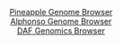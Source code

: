 <div id="Pineapple_Genome_Browser" align="center">
  <a href="https://igv.org/app/?sessionURL=blob:zZJdb9owFIb_i6VWmxQSJyGEREITn13KYBo0UKiqyAQnWCR2sJ3wJf77PLRpN6tULjZN8oV9dOzzvq.fM6gwF4RR4ANLNx3dNIEGxIbtpygvMjxGORbAT1AmsAY4TjDHNMbAP4MECYnCyRd1cyNlIXzDILKo5YimTBe2jnJ0YhTthR6z3OiyLEMrxpFkXBgdjipmkLSq7fEKFYWuZtu6Y6yRRAbKig2jghkFpmm0V.9Fv0pRiinLcZSXmSRXAZHSozSu9QR9as.n7TjGQgzxMVi32sOgPbP74fKh0V2GXz_Pw8b8fkpSimTJcSsIR5NFrwun3lyGuPBgGo4Os10Hztmd3bvvHwrCsWiZrtm0HbfedFUwhK7x4X_yrBa50XfD6_eew2AxSY_f6Gg5cXbTEg6d3uN0.0ffTXDRQMbiUnEA4g13fRNqNmxojtWo_diaTQ1CT6XDGQH.y6sGJEfxVrW_nIE8FooWIPCuvIKjAcbXmAO_5kHomp5nOXW3Dj3PvGhnUPLs70U7CCeeC622ZTWihGRSobyOBC2EjijVqzjR09ONWW7KWWXNHhadw5014F4_GQ_KmVhti872.a00NaCGXz9QWX2Ppn_C3XuE6HJ1K2xjN.gfJ9TuP1Y43sebp6fm2IxP42AWvBnPbdEkjOdIqn5VUcefvFWIE0SlKlREkBXJiDzOVYpsD3zTshW2IGYZUxwCnq4.QA1qpgM__sbTvrxevgM-">Pineapple Genome Browser</a>
</div>
<div id="Alphonso_Genome_Browser" align="center">
  <a href="https://igv.org/app/?sessionURL=blob:zZJfT9swFMW_iyXQJqWJnZCEREJTgfJnVLDRha4gFDmJkxgcO7WdhFL1u8.gTXsZEn3YNMkP9tW17znHvzXoiVRUcBAD10a.jRCwgKrFMMNNy8glbogCcYmZIhaQpCSS8JyAeA1KrDROrqfmZq11q2LHobodNZhXwlaejRv8LDgelJ2LxjkSjOFMSKyFVM6hxL1waNWPBpLhtrXNbM_2nQJr7GDW1oIr4bSEV.lg3kt_ldKKcNGQtOmYpq8CUqPHaCzsEn8az2fjPCdKXZDVeXEwvjgf33iT5PY0OLpNrs7mSTDfndGKY91JcvBlmUVPgztflWFfzcRC1SXD7OZKTxY73vHu5KmlkqgDFKJ9zw8DFJlgKC_I0__k2Sy6pe.bTk27kyZbdIvr7_nnh5lugoesn357Hv7k24VgYwEm8s5wAPJahjGClgcDy3eD0csW7VsQvqQjBQXx3b0FtMT5o2m_WwO9ag0tQJFl9wqOBYQsiATxKIIwRFHk.nvhHowitLHWoJPs70V7klxHIXTHrhukJWXaoFykirfKxpzbfV7a1fOWWS4nSdboyeVUoyY5OrxYFpPTCpWwPsnfyNICZvTr9xmj71H0T6h7jxBbZ9uiBr1g6LId9_Ch3d.b1f4j.Xp2fPq45InIkzcD2i6cUsgGa9NvKub4k7ceS4q5NoWeKppRRvVqbnIUA4iR6xlsQS6YMBwCWWUfoAUt5MOPv_H0NvebHw--">Alphonso Genome Browser</a>
</div>


<div id="DAF_Genomics_Browser" align="center">
  <a href="https://igv.org/app/?sessionURL=blob:tZFra9swFIb_y4H2k2_yJY4NYThpunYOLTRzs7mUoNly7M22FEm224T89wmvY7BRxqADSUicy_vqPEfoCRcVbSEE20CegRBoIEo6rHHDanKDGyIgLHAtiAacFISTNiMQHqHAQuLkbqUqSymZCE0zx4W.Iy1tqkwYwjEw0wXtZElUqm4buMEH2uJBGBltVLLEJq5ZSVtBTZxlRAjdMhlpd9sBq.NnbDu2JNumq2U1qm6VCWUsNwqs3FZtTp7.YuQ_KKtVvYs262isj8nzdT6L4uvo3lkm6fvJIk1urzbJZHO.rnYtlh0nM7aK0_0cxYt0fvNVlB97K5ruq_Qwr5Mz5.J8.cQqTsQM.WjqeL4buHDSoKZZpxBAVnIUIlfz7almu67.cnW8iZoBpxWED48aSI6zbyr94QjymSlQIMi.G5lpQHlOOIR6YFk.CgLbc33XCgJ00o7Q8fqNSV4md4Fv2ZFtT4wvuFH6RVWP41NCfwbfCuNvndX.V0wXy6vbDyw.DH3ge4uh_3Sfz_t.9Zmd2ZfRK6A0ePVjBeUNlir04_mCBddKryGt_MXFOT2evgM-">DAF Genomics Browser</a>
</div>
